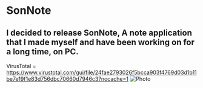 # SonNote
I decided to release SonNote, A note application that I made myself and have been working on for a long time, on PC.
---
VirusTotal = https://www.virustotal.com/gui/file/24fae2793026f5bcca903f4769d03d1b11be7e19f1e83d756dbc70660d7946c3?nocache=1
![Photo](https://i.ibb.co/SRZXZ1W/sonnoteicon.png)
